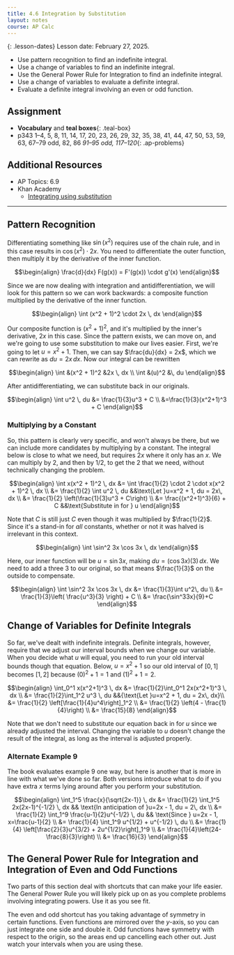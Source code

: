 ```yaml
---
title: 4.6 Integration by Substitution
layout: notes
course: AP Calc
---
```


{: .lesson-dates}
Lesson date: February 27, 2025.

- Use pattern recognition to find an indefinite integral.
- Use a change of variables to find an indefinite integral.
- Use the General Power Rule for Integration to find an indefinite integral.
- Use a change of variables to evaluate a definite integral.
- Evaluate a definite integral involving an even or odd function.

## Assignment

- **Vocabulary** and **teal boxes**{: .teal-box}
- p343 1–4, 5, 8, 11, 14, 17, 20, 23, 26, 29, 32, 35, 38, 41, 44, 47, 50, 53, 59, 63, 67–79 odd, 82, 86 *91–95 odd, 117–120*{: .ap-problems}

## Additional Resources

- AP Topics: 6.9
- Khan Academy
  - [Integrating using substitution](https://www.khanacademy.org/math/ap-calculus-ab/ab-integration-new/ab-6-9/v/u-substitution)

---

## Pattern Recognition

Differentiating something like $\sin \left(x^2\right)$ requires use of the chain rule, and in this case results in $\cos \left(x^2\right) \cdot 2x$. You need to differentiate the outer function, then multiply it by the derivative of the inner function.

$$\begin{align}
\frac{d}{dx} F(g(x)) = F'(g(x)) \cdot g'(x)
\end{align}$$

Since we are now dealing with integration and antidifferentiation, we will look for this pattern so we can work backwards: a composite function multiplied by the derivative of the inner function.

$$\begin{align}
\int (x^2 + 1)^2 \cdot 2x \, dx
\end{align}$$

Our composite function is $(x^2 + 1)^2$, and it's multiplied by the inner's derivative, $2x$ in this case. Since the pattern exists, we can move on, and we're going to use some substitution to make our lives easier. First, we're going to let $u = x^2 + 1$. Then, we can say $\frac{du}{dx} = 2x$, which we can rewrite as $du = 2x \, dx$. Now our integral can be rewritten

$$\begin{align}
\int &(x^2 + 1)^2 &2x \, dx \\
\int &(u)^2 &\, du
\end{align}$$

After antidifferentiating, we can substitute back in our originals.

$$\begin{align}
\int u^2 \, du &= \frac{1}{3}u^3 + C \\
&=\frac{1}{3}(x^2+1)^3 + C
\end{align}$$

### Multiplying by a Constant

So, this pattern is clearly very specific, and won't always be there, but we can include more candidates by multiplying by a constant. The integral below is close to what we need, but requires $2x$ where it only has an $x$. We can multiply by $2$, and then by $1/2$, to get the $2$ that we need, without technically changing the problem.

$$\begin{align}
\int x(x^2 + 1)^2 \, dx &= \int \frac{1}{2} \cdot 2 \cdot x(x^2 + 1)^2 \, dx \\
      &= \frac{1}{2} \int u^2 \, du  &&\text{Let }u=x^2 + 1, du = 2x\, dx \\
      &= \frac{1}{2} \left(\frac{1}{3}u^3 + C\right) \\
      &= \frac{(x^2+1)^3}{6}  + C  &&\text{Substitute in for } u
\end{align}$$

Note that $C$ is still just $C$ even though it was multiplied by $\frac{1}{2}$. Since it's a stand-in for *all* constants, whether or not it was halved is irrelevant in this context.

$$\begin{align}
\int \sin^2 3x \cos  3x \, dx
\end{align}$$

Here, our inner function will be $u=\sin3x$, making $du=(\cos3x) (3)\, dx$. We need to add a three $3$ to our original, so that means $\frac{1}{3}$ on the outside to compensate.

$$\begin{align}
\int \sin^2 3x \cos  3x \, dx &= \frac{1}{3}\int u^2\, du \\
&= \frac{1}{3}\left( \frac{u^3}{3} \right) + C \\
&= \frac{\sin^33x}{9}+C
\end{align}$$

## Change of Variables for Definite Integrals

So far, we've dealt with indefinite integrals. Definite integrals, however, require that we adjust our interval bounds when we change our variable. When you decide what $u$ will equal, you need to run your old interval bounds though that equation. Below, $u=x^2+1$ so our old interval of $[0,1]$ becomes $[1,2]$ because $(0)^2 + 1 = 1$ and $(1)^2 + 1 = 2$.

$$\begin{align}
\int_0^1 x(x^2+1)^3 \, dx &= \frac{1}{2}\int_0^1  2x(x^2+1)^3 \, dx \\
  &= \frac{1}{2}\int_1^2 u^3 \, du  &&{\text{Let }u=x^2 + 1, du = 2x\, dx}\\
  &= \frac{1}{2} \left[\frac{1}{4}u^4\right]_1^2 \\
  &= \frac{1}{2} \left(4 - \frac{1}{4}\right) \\
  &= \frac{15}{8}
\end{align}$$

Note that we don't need to substitute our equation back in for $u$ since we already adjusted the interval. Changing the variable to $u$ doesn't change the result of the integral, as long as the interval is adjusted properly.

### Alternate Example 9

The book evaluates example 9 one way, but here is another that is more in line with what we've done so far. Both versions introduce what to do if you have extra $x$ terms lying around after you perform your substitution.

$$\begin{align}
\int_1^5 \frac{x}{\sqrt{2x-1}} \, dx &= \frac{1}{2} \int_1^5 2x(2x-1)^{-1/2} \, dx  && \text{In anticipation of }u=2x - 1, du = 2\, dx \\
  &= \frac{1}{2} \int_1^9 \frac{u-1}{2}u^{-1/2} \, du && \text{Since } u=2x - 1, x=\frac{u-1}{2} \\
  &= \frac{1}{4} \int_1^9 u^{1/2} + u^{-1/2} \, du \\
  &= \frac{1}{4} \left[\frac{2}{3}u^{3/2} + 2u^{1/2}\right]_1^9 \\
  &= \frac{1}{4}\left(24-\frac{8}{3}\right) \\
  &= \frac{16}{3}
\end{align}$$

## The General Power Rule for Integration and Integration of Even and Odd Functions

Two parts of this section deal with shortcuts that can make your life easier. The General Power Rule you will likely pick up on as you complete problems involving integrating powers. Use it as you see fit.

The even and odd shortcut has you taking advantage of symmetry in certain functions. Even functions are mirrored over the $y$-axis, so you can just integrate one side and double it. Odd functions have symmetry with respect to the origin, so the areas end up cancelling each other out. Just watch your intervals when you are using these.
